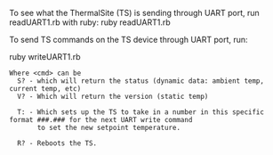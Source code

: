 To see what the ThermalSite (TS) is sending through UART port, run readUART1.rb with ruby:
ruby readUART1.rb

To send TS commands on the TS device through UART port, run:

ruby writeUART1.rb <cmd>

    Where <cmd> can be 
      S? - which will return the status (dynamic data: ambient temp, current temp, etc)
      V? - Which will return the version (static temp)
      
      T: - Which sets up the TS to take in a number in this specific format ###.### for the next UART write command
           to set the new setpoint temperature.
           
      R? - Reboots the TS.
